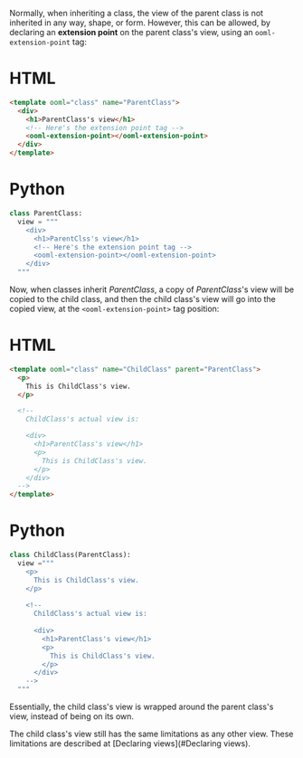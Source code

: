 Normally, when inheriting a class, the view of the parent class is not inherited in any way, shape, or form. However, this can be allowed, by declaring an **extension point** on the parent class's view, using an `ooml-extension-point` tag:

<!-- start tabbed sections -->

# HTML

```html
<template ooml="class" name="ParentClass">
  <div>
    <h1>ParentClass's view</h1>
    <!-- Here's the extension point tag -->
    <ooml-extension-point></ooml-extension-point>
  </div>
</template>
```

# Python

```python
class ParentClass:
  view = """
    <div>
      <h1>ParentClss's view</h1>
      <!-- Here's the extension point tag -->
      <ooml-extension-point></ooml-extension-point>
    </div>
  """
```

<!-- end tabbed sections -->

Now, when classes inherit *ParentClass*, a copy of *ParentClass*'s view will be copied to the child class, and then the child class's view will go into the copied view, at the `<ooml-extension-point>` tag position:

<!-- start tabbed sections -->

# HTML

```html
<template ooml="class" name="ChildClass" parent="ParentClass">
  <p>
    This is ChildClass's view.
  </p>

  <!--
    ChildClass's actual view is:

    <div>
      <h1>ParentClass's view</h1>
      <p>
        This is ChildClass's view.
      </p>
    </div>
  -->
</template>
```

# Python

```python
class ChildClass(ParentClass):
  view ="""
    <p>
      This is ChildClass's view.
    </p>
    
    <!--
      ChildClass's actual view is:
    
      <div>
        <h1>ParentClass's view</h1>
        <p>
          This is ChildClass's view.
        </p>
      </div>
    -->
  """
```

<!-- end tabbed sections -->

Essentially, the child class's view is wrapped around the parent class's view, instead of being on its own.

The child class's view still has the same limitations as any other view. These limitations are described at [Declaring views](#Declaring views).
